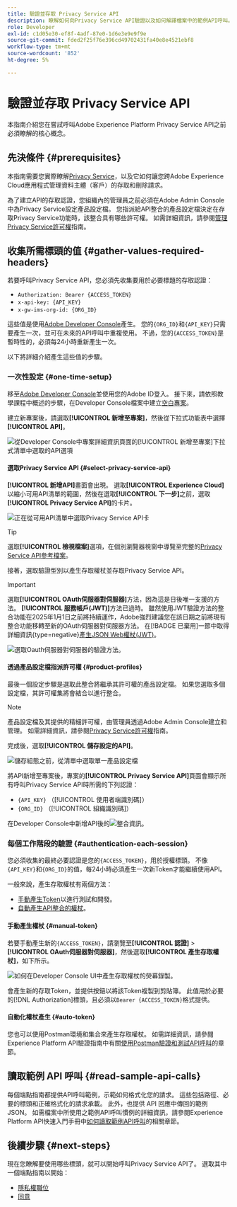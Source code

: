 ```yaml
---
title: 驗證並存取 Privacy Service API
description: 瞭解如何向Privacy Service API驗證以及如何解譯檔案中的範例API呼叫。
role: Developer
exl-id: c1d05e30-ef8f-4adf-87e0-1d6e3e9e9f9e
source-git-commit: fded2f25f76e396cd49702431fa40e8e4521ebf8
workflow-type: tm+mt
source-wordcount: '852'
ht-degree: 5%

---
```


# 驗證並存取 Privacy Service API

本指南介紹您在嘗試呼叫Adobe Experience Platform Privacy Service API之前必須瞭解的核心概念。

## 先決條件 {#prerequisites}

本指南需要您實際瞭解[Privacy Service](../home.md)，以及它如何讓您跨Adobe Experience Cloud應用程式管理資料主體（客戶）的存取和刪除請求。

為了建立API的存取認證，您組織內的管理員之前必須在Adobe Admin Console中為Privacy Service設定產品設定檔。 您指派給API整合的產品設定檔決定在存取Privacy Service功能時，該整合具有哪些許可權。 如需詳細資訊，請參閱[管理Privacy Service許可權](../permissions.md)指南。

## 收集所需標頭的值 {#gather-values-required-headers}

若要呼叫Privacy Service API，您必須先收集要用於必要標題的存取認證：

* `Authorization: Bearer {ACCESS_TOKEN}`
* `x-api-key: {API_KEY}`
* `x-gw-ims-org-id: {ORG_ID}`

這些值是使用[Adobe Developer Console](https://developer.adobe.com/console)產生。 您的`{ORG_ID}`和`{API_KEY}`只需要產生一次，並可在未來的API呼叫中重複使用。 不過，您的`{ACCESS_TOKEN}`是暫時性的，必須每24小時重新產生一次。

以下將詳細介紹產生這些值的步驟。

### 一次性設定 {#one-time-setup}

移至[Adobe Developer Console](https://developer.adobe.com/console)並使用您的Adobe ID登入。 接下來，請依照教學課程中概述的步驟，在Developer Console檔案中建立[空白專案](https://developer.adobe.com/developer-console/docs/guides/projects/projects-empty/)。

建立新專案後，請選取&#x200B;**[!UICONTROL 新增至專案]**，然後從下拉式功能表中選擇&#x200B;**[!UICONTROL API]**。

![從Developer Console中專案詳細資訊頁面的[!UICONTROL 新增至專案]下拉式清單中選取的API選項](../images/api/getting-started/add-api-button.png)

#### 選取Privacy Service API {#select-privacy-service-api}

**[!UICONTROL 新增API]**&#x200B;畫面會出現。 選取&#x200B;**[!UICONTROL Experience Cloud]**&#x200B;以縮小可用API清單的範圍，然後在選取&#x200B;**[!UICONTROL 下一步]**&#x200B;之前，選取&#x200B;**[!UICONTROL Privacy Service API]**&#x200B;的卡片。

![正在從可用API清單中選取Privacy Service API卡](../images/api/getting-started/add-privacy-service-api.png)

>[!TIP]
>
>選取&#x200B;**[!UICONTROL 檢視檔案]**&#x200B;選項，在個別瀏覽器視窗中導覽至完整的[Privacy Service API參考檔案](https://developer.adobe.com/experience-platform-apis/references/privacy-service/)。

接著，選取驗證型別以產生存取權杖並存取Privacy Service API。

>[!IMPORTANT]
>
>選取&#x200B;**[!UICONTROL OAuth伺服器對伺服器]**&#x200B;方法，因為這是日後唯一支援的方法。 **[!UICONTROL 服務帳戶(JWT)]**&#x200B;方法已過時。 雖然使用JWT驗證方法的整合功能在2025年1月1日之前將持續運作，Adobe強烈建議您在該日期之前將現有整合功能移轉至新的OAuth伺服器對伺服器方法。 在[!BADGE 已棄用]一節中取得詳細資訊{type=negative}[產生JSON Web權杖(JWT)](/help/landing/api-authentication.md#jwt)。

![選取Oauth伺服器對伺服器的驗證方法。](/help/privacy-service/images/api/getting-started/select-oauth-authentication.png)

#### 透過產品設定檔指派許可權 {#product-profiles}

最後一個設定步驟是選取此整合將繼承其許可權的產品設定檔。 如果您選取多個設定檔，其許可權集將會結合以進行整合。

>[!NOTE]
>
>產品設定檔及其提供的精細許可權，由管理員透過Adobe Admin Console建立和管理。 如需詳細資訊，請參閱[Privacy Service許可權](../permissions.md)指南。

完成後，選取&#x200B;**[!UICONTROL 儲存設定的API]**。

![儲存組態之前，從清單中選取單一產品設定檔](../images/api/getting-started/select-product-profiles.png)

將API新增至專案後，專案的&#x200B;**[!UICONTROL Privacy Service API]**&#x200B;頁面會顯示所有呼叫Privacy Service API時所需的下列認證：

* `{API_KEY}` （[!UICONTROL 使用者端識別碼]）
* `{ORG_ID}` （[!UICONTROL 組織識別碼]）

在Developer Console中新增API後的![整合資訊。](/help/privacy-service/images/api/getting-started/api-integration-information.png)

### 每個工作階段的驗證 {#authentication-each-session}

您必須收集的最終必要認證是您的`{ACCESS_TOKEN}`，用於授權標頭。 不像`{API_KEY}`和`{ORG_ID}`的值，每24小時必須產生一次新Token才能繼續使用API。

一般來說，產生存取權杖有兩個方法：

* [手動產生Token](#manual-token)以進行測試和開發。
* [自動產生API整合的權杖](#auto-token)。

#### 手動產生權杖 {#manual-token}

若要手動產生新的`{ACCESS_TOKEN}`，請瀏覽至&#x200B;**[!UICONTROL 認證]** > **[!UICONTROL OAuth伺服器對伺服器]**，然後選取&#x200B;**[!UICONTROL 產生存取權杖]**，如下所示。

![如何在Developer Console UI中產生存取權杖的熒幕錄製。](/help/privacy-service/images/api/getting-started/generate-access-token.gif)

會產生新的存取Token，並提供按鈕以將該Token複製到剪貼簿。 此值用於必要的[!DNL Authorization]標頭，且必須以`Bearer {ACCESS_TOKEN}`格式提供。

#### 自動化權杖產生 {#auto-token}

您也可以使用Postman環境和集合來產生存取權杖。 如需詳細資訊，請參閱Experience Platform API驗證指南中有關[使用Postman驗證和測試API呼叫](/help/landing/api-authentication.md#use-postman)的章節。

## 讀取範例 API 呼叫 {#read-sample-api-calls}

每個端點指南都提供API呼叫範例，示範如何格式化您的請求。 這些包括路徑、必要的標頭和正確格式化的請求承載。 此外，也提供 API 回應中傳回的範例 JSON。 如需檔案中所使用之範例API呼叫慣例的詳細資訊，請參閱Experience Platform API快速入門手冊中[如何讀取範例API呼叫](../../landing/api-guide.md#sample-api)的相關章節。

## 後續步驟 {#next-steps}

現在您瞭解要使用哪些標頭，就可以開始呼叫Privacy Service API了。 選取其中一個端點指南以開始：

* [隱私權職位](./privacy-jobs.md)
* [同意](./consent.md)
